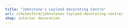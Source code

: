 ```yaml
---
title: "Johnstone's Leyland Decorating Centre"
url: /chelmsford/johnstones-leyland-decorating-centre/
shop: interior decoration
---
```

